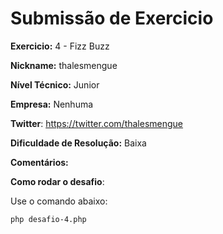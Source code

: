# Submissão de Exercicio

**Exercicio:** 4 - Fizz Buzz

**Nickname:** thalesmengue

**Nível Técnico:**  Junior

**Empresa:** Nenhuma

**Twitter**: https://twitter.com/thalesmengue

**Dificuldade de Resolução:**  Baixa

**Comentários:**

**Como rodar o desafio**:

Use o comando abaixo:
```bash
php desafio-4.php 
```